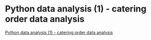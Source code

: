 # Python data analysis (1) - catering order data analysis
[Python data analysis (1) - catering order data analysis](https://aiwithcloud.com/2022/09/19/python_data_analysis_1___catering_order_data_analysis/)